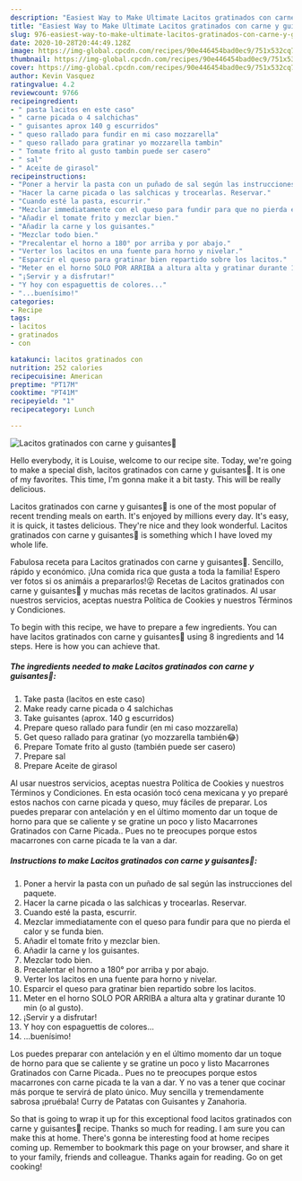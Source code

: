```yaml
---
description: "Easiest Way to Make Ultimate Lacitos gratinados con carne y guisantes🎀"
title: "Easiest Way to Make Ultimate Lacitos gratinados con carne y guisantes🎀"
slug: 976-easiest-way-to-make-ultimate-lacitos-gratinados-con-carne-y-guisantes
date: 2020-10-28T20:44:49.128Z
image: https://img-global.cpcdn.com/recipes/90e446454bad0ec9/751x532cq70/lacitos-gratinados-con-carne-y-guisantes🎀-foto-principal.jpg
thumbnail: https://img-global.cpcdn.com/recipes/90e446454bad0ec9/751x532cq70/lacitos-gratinados-con-carne-y-guisantes🎀-foto-principal.jpg
cover: https://img-global.cpcdn.com/recipes/90e446454bad0ec9/751x532cq70/lacitos-gratinados-con-carne-y-guisantes🎀-foto-principal.jpg
author: Kevin Vasquez
ratingvalue: 4.2
reviewcount: 9766
recipeingredient:
- " pasta lacitos en este caso"
- " carne picada o 4 salchichas"
- " guisantes aprox 140 g escurridos"
- " queso rallado para fundir en mi caso mozzarella"
- " queso rallado para gratinar yo mozzarella tambin"
- " Tomate frito al gusto tambin puede ser casero"
- " sal"
- " Aceite de girasol"
recipeinstructions:
- "Poner a hervir la pasta con un puñado de sal según las instrucciones del paquete."
- "Hacer la carne picada o las salchicas y trocearlas. Reservar."
- "Cuando esté la pasta, escurrir."
- "Mezclar immediatamente con el queso para fundir para que no pierda el calor y se funda bien."
- "Añadir el tomate frito y mezclar bien."
- "Añadir la carne y los guisantes."
- "Mezclar todo bien."
- "Precalentar el horno a 180° por arriba y por abajo."
- "Verter los lacitos en una fuente para horno y nivelar."
- "Esparcir el queso para gratinar bien repartido sobre los lacitos."
- "Meter en el horno SOLO POR ARRIBA a altura alta y gratinar durante 10 min (o al gusto)."
- "¡Servir y a disfrutar!"
- "Y hoy con espaguettis de colores..."
- "...buenísimo!"
categories:
- Recipe
tags:
- lacitos
- gratinados
- con

katakunci: lacitos gratinados con 
nutrition: 252 calories
recipecuisine: American
preptime: "PT17M"
cooktime: "PT41M"
recipeyield: "1"
recipecategory: Lunch

---
```



![Lacitos gratinados con carne y guisantes🎀](https://img-global.cpcdn.com/recipes/90e446454bad0ec9/751x532cq70/lacitos-gratinados-con-carne-y-guisantes🎀-foto-principal.jpg)

Hello everybody, it is Louise, welcome to our recipe site. Today, we're going to make a special dish, lacitos gratinados con carne y guisantes🎀. It is one of my favorites. This time, I'm gonna make it a bit tasty. This will be really delicious.

Lacitos gratinados con carne y guisantes🎀 is one of the most popular of recent trending meals on earth. It's enjoyed by millions every day. It's easy, it is quick, it tastes delicious. They're nice and they look wonderful. Lacitos gratinados con carne y guisantes🎀 is something which I have loved my whole life.

Fabulosa receta para Lacitos gratinados con carne y guisantes🎀. Sencillo, rápido y económico. ¡Una comida rica que gusta a toda la familia! Espero ver fotos si os animáis a prepararlos!😜 Recetas de Lacitos gratinados con carne y guisantes🎀 y muchas más recetas de lacitos gratinados. Al usar nuestros servicios, aceptas nuestra Política de Cookies y nuestros Términos y Condiciones.


To begin with this recipe, we have to prepare a few ingredients. You can have lacitos gratinados con carne y guisantes🎀 using 8 ingredients and 14 steps. Here is how you can achieve that.

<!--inarticleads1-->

##### The ingredients needed to make Lacitos gratinados con carne y guisantes🎀:

1. Take  pasta (lacitos en este caso)
1. Make ready  carne picada o 4 salchichas
1. Take  guisantes (aprox. 140 g escurridos)
1. Prepare  queso rallado para fundir (en mi caso mozzarella)
1. Get  queso rallado para gratinar (yo mozzarella también😂)
1. Prepare  Tomate frito al gusto (también puede ser casero)
1. Prepare  sal
1. Prepare  Aceite de girasol


Al usar nuestros servicios, aceptas nuestra Política de Cookies y nuestros Términos y Condiciones. En esta ocasión tocó cena mexicana y yo preparé estos nachos con carne picada y queso, muy fáciles de preparar. Los puedes preparar con antelación y en el último momento dar un toque de horno para que se caliente y se gratine un poco y listo Macarrones Gratinados con Carne Picada.. Pues no te preocupes porque estos macarrones con carne picada te la van a dar. 

<!--inarticleads2-->

##### Instructions to make Lacitos gratinados con carne y guisantes🎀:

1. Poner a hervir la pasta con un puñado de sal según las instrucciones del paquete.
1. Hacer la carne picada o las salchicas y trocearlas. Reservar.
1. Cuando esté la pasta, escurrir.
1. Mezclar immediatamente con el queso para fundir para que no pierda el calor y se funda bien.
1. Añadir el tomate frito y mezclar bien.
1. Añadir la carne y los guisantes.
1. Mezclar todo bien.
1. Precalentar el horno a 180° por arriba y por abajo.
1. Verter los lacitos en una fuente para horno y nivelar.
1. Esparcir el queso para gratinar bien repartido sobre los lacitos.
1. Meter en el horno SOLO POR ARRIBA a altura alta y gratinar durante 10 min (o al gusto).
1. ¡Servir y a disfrutar!
1. Y hoy con espaguettis de colores...
1. ...buenísimo!


Los puedes preparar con antelación y en el último momento dar un toque de horno para que se caliente y se gratine un poco y listo Macarrones Gratinados con Carne Picada.. Pues no te preocupes porque estos macarrones con carne picada te la van a dar. Y no vas a tener que cocinar más porque te servirá de plato único. Muy sencilla y tremendamente sabrosa ¡pruébala! Curry de Patatas con Guisantes y Zanahoria. 

So that is going to wrap it up for this exceptional food lacitos gratinados con carne y guisantes🎀 recipe. Thanks so much for reading. I am sure you can make this at home. There's gonna be interesting food at home recipes coming up. Remember to bookmark this page on your browser, and share it to your family, friends and colleague. Thanks again for reading. Go on get cooking!
